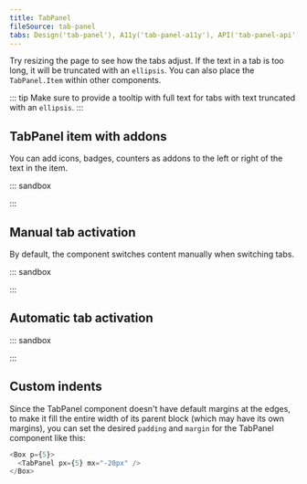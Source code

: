 ```yaml
---
title: TabPanel
fileSource: tab-panel
tabs: Design('tab-panel'), A11y('tab-panel-a11y'), API('tab-panel-api'), Example('tab-panel-code'), Changelog('tab-panel-changelog')
---
```


Try resizing the page to see how the tabs adjust. If the text in a tab is too long, it will be truncated with an `ellipsis`. You can also place the `TabPanel.Item` within other components.

::: tip
Make sure to provide a tooltip with full text for tabs with text truncated with an `ellipsis`.
:::

## TabPanel item with addons

You can add icons, badges, counters as addons to the left or right of the text in the item.

::: sandbox

<script lang="tsx">
  export Demo from './examples/tab_panel_item_addons.tsx';
</script>

:::

## Manual tab activation

By default, the component switches content manually when switching tabs.

::: sandbox

<script lang="tsx">
  export Demo from './examples/manual_tab_activation.tsx';
</script>

:::

## Automatic tab activation

::: sandbox

<script lang="tsx">
  export Demo from './examples/automatic_tab_activation.tsx';
</script>

:::

## Custom indents

Since the TabPanel component doesn't have default margins at the edges, to make it fill the entire width of its parent block (which may have its own margins), you can set the desired `padding` and `margin` for the TabPanel component like this:

```typescript
<Box p={5}>
  <TabPanel px={5} mx="-20px" />
</Box>
```

